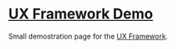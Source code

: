 # [UX Framework Demo](http://uxf-demo.hive.pt)

Small demostration page for the [UX Framework](https://github.com/hivesolutions/uxf).
